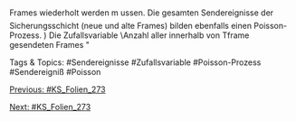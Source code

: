 Frames wiederholt werden m ussen. Die gesamten Sendereignisse der
Sicherungsschicht (neue und alte Frames) bilden ebenfalls einen
Poisson-Prozess.
) Die Zufallsvariable
\Anzahl aller innerhalb von Tframe gesendeten Frames "

   Tags & Topics:
   #Sendereignisse
   #Zufallsvariable
   #Poisson-Prozess
   #Sendereigniß
   #Poisson

[Previous: #KS_Folien_273](KS_Folien_273.md)

[Next: #KS_Folien_273](KS_Folien_273.md)